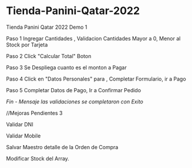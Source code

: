 # Tienda-Panini-Qatar-2022
Tienda Panini Qatar 2022 Demo 1

Paso 1 Ingregar Cantidades , Validacion Cantidades Mayor a 0, Menor al Stock por Tarjeta

Paso 2 Click "Calcular Total" Boton

Paso 3 Se Despliega cuanto es el monton a Pagar 

Paso  4 Click en "Datos Personales" para , Completar Formulario, ir a Pago

Paso 5 Completar Datos de Pago, Ir a Confirmar Pedido

*Fin - Mensaje las validaciones se completaron con Exito*


//Mejoras Pendientes 3

Validar DNI

Validar Mobile

Salvar Maestro detalle de la Orden de Compra

Modificar Stock del Array.
